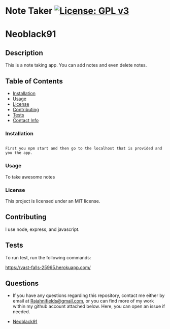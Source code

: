 # Note Taker [![License: GPL v3](https://img.shields.io/badge/License-GPL%20v3-blue.svg)](http://www.gnu.org/licenses/gpl-3.0)

# Neoblack91


## Description

This is a note taking app. You can add notes and even delete notes.

## Table of Contents

* [Installation](#install)
* [Usage](#usage)
* [License](#license)
* [Contributing](#contributing)
* [Tests](#test)
* [Contact Info](#qContactInfo)

### Installation

```

First you npm start and then go to the localhost that is provided and you the app. 

```

### Usage

To take awesome notes

### License

 This project is licensed under an MIT license.

## Contributing

I use node, express, and javascript. 

## Tests

To run test, run the following commands:

https://vast-falls-25965.herokuapp.com/


## Questions

* If you have any questions regarding this repository, contact me either by email at <Rajahnifields@gmail.com>, or you can find more of my work within my github account attached below. Here, you can open an issue if needed.

* [Neoblack91](https://github.com/Neoblack91)
